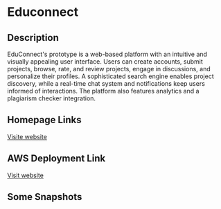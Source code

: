 # Educonnect

## Description

EduConnect's prototype is a web-based platform with an intuitive
and visually appealing user interface. Users can create accounts,
submit projects, browse, rate, and review projects, engage in
discussions, and personalize their profiles. A sophisticated search
engine enables project discovery, while a real-time chat system
and notifications keep users informed of interactions. The
platform also features analytics and a plagiarism checker
integration.

## Homepage Links

[Visite website](https://ankit-dsu.github.io/Educonnect/ "LCO")

## AWS Deployment Link

[Visit website](http://34.235.148.5/ "LCO")

## Some Snapshots
